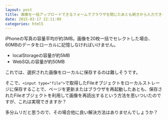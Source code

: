 ```yaml
---
layout: post
title: 画像を一括アップロードできるフォームでブラウザを閉じたあとも続きから入力できるようにしたい。
date: 2015-03-17 22:11:09
categories: html5
---
```

<!-- {% raw %} -->
<p>iPhoneの写真の容量平均が約3MB。画像を20枚一括でセレクトした場合、60MBのデータをローカルに記憶しなければいけません。</p>

<ul>
<li>localStorageの容量が約5MB</li>
<li>WebSQLの容量が約50MB</li>
</ul>

<p>これでは、選択された画像をローカルに保存するのは難しそうです。</p>

<p>そこで、<code>&lt;input type="file"&gt;</code>で取得したFileオブジェクトをローカルストレージに保存することで、ページを更新またはブラウザを再起動したあとも、保存されたFileオブジェクトを利用して画像を再読出するという方法を思いついたのですが、これは実現できますか？</p>

<p>多分ムリだと思うので、その場合他に良い解決方法はありませんでしょうか？</p>
<!-- {% endraw %} -->
